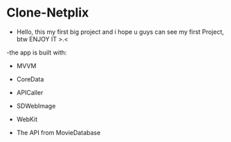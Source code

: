 # Clone-Netplix


- Hello, this my first big project and i hope u guys can see my first Project, btw ENJOY IT  >.<

-the app is built with:
- MVVM
- CoreData
- APICaller
- SDWebImage
- WebKit


- The API from MovieDatabase

